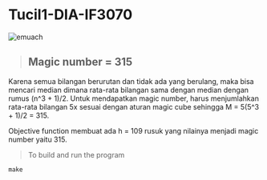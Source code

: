 # Tucil1-DIA-IF3070

![emuach](https://gcdnb.pbrd.co/images/7v3mlTBidl59.png?o=1)

>## Magic number = 315
Karena semua bilangan berurutan dan tidak ada yang berulang, maka bisa mencari median dimana rata-rata bilangan sama dengan median dengan rumus (n^3 + 1)/2. Untuk mendapatkan magic number, harus menjumlahkan rata-rata bilangan 5x sesuai dengan aturan magic cube sehingga M = 5(5^3 + 1)/2 = 315.

Objective function membuat ada h = 109 rusuk yang nilainya menjadi magic number yaitu 315.

> To build and run the program
```c
make
```